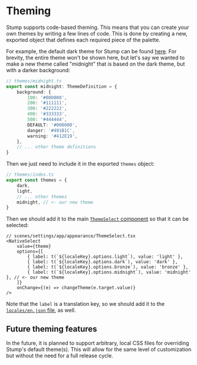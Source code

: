 # Theming

Stump supports code-based theming. This means that you can create your own themes by writing a few lines of code. This is done by creating a new, exported object that defines each required piece of the palette.

For example, the default dark theme for Stump can be found [here](https://github.com/stumpapp/stump/tree/develop/packages/components/themes/dark.ts). For brevity, the entire theme won't be shown here, but let's say we wanted to make a new theme called "midnight" that is based on the dark theme, but with a darker background:

```ts
// themes/midnight.ts
export const midnight: ThemeDefinition = {
	background: {
		100: '#000000',
		200: '#111111',
		300: '#222222',
		400: '#333333',
		500: '#444444',
		DEFAULT: '#000000',
		danger: '#491B1C',
		warning: '#412E19',
	},
	// ... other theme definitions
}
```

Then we just need to include it in the exported `themes` object:

```ts
// themes/index.ts
export const themes = {
	dark,
	light,
	// ... other themes
	midnight, // <- our new theme
}
```

Then we should add it to the main [`ThemeSelect` component](https://github.com/stumpapp/stump/tree/develop/packages/browser/src/scenes/settings/app/appearance/ThemeSelect.tsx) so that it can be selected:

```tsx
// scenes/settings/app/appearance/ThemeSelect.tsx
<NativeSelect
	value={theme}
	options={[
		{ label: t(`${localeKey}.options.light`), value: 'light' },
		{ label: t(`${localeKey}.options.dark`), value: 'dark' },
		{ label: t(`${localeKey}.options.bronze`), value: 'bronze' },
		{ label: t(`${localeKey}.options.midnight`), value: 'midnight' }, // <- our new theme
	]}
	onChange={(e) => changeTheme(e.target.value)}
/>
```

Note that the `label` is a translation key, so we should add it to the [`locales/en.json` file](https://github.com/stumpapp/stump/tree/develop/packages/browser/src/i18n/locales/en.json), as well.

## Future theming features

In the future, it is planned to support arbitrary, local CSS files for overriding Stump's default theme(s). This will allow for the same level of customization but without the need for a full release cycle.
